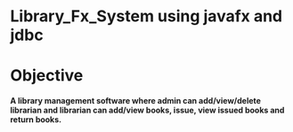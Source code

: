 # Library_Fx_System using javafx and jdbc

# Objective
#### A library management software where admin can add/view/delete librarian and librarian can add/view books, issue, view issued books and return books.
